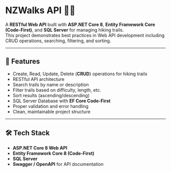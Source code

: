 # NZWalks API 🥾🌲

A **RESTful Web API** built with **ASP.NET Core 8**, **Entity Framework Core (Code-First)**, and **SQL Server** for managing hiking trails.  
This project demonstrates best practices in Web API development including CRUD operations, searching, filtering, and sorting.

---

## 🚀 Features
- Create, Read, Update, Delete (**CRUD**) operations for hiking trails
- RESTful API architecture
- Search trails by name or description
- Filter trails based on difficulty, length, etc.
- Sort results (ascending/descending)
- SQL Server Database with **EF Core Code-First**
- Proper validation and error handling
- Clean, maintainable project structure

---

## 🛠️ Tech Stack
- **ASP.NET Core 8 Web API**
- **Entity Framework Core 8 (Code-First)**
- **SQL Server**
- **Swagger / OpenAPI** for API documentation
